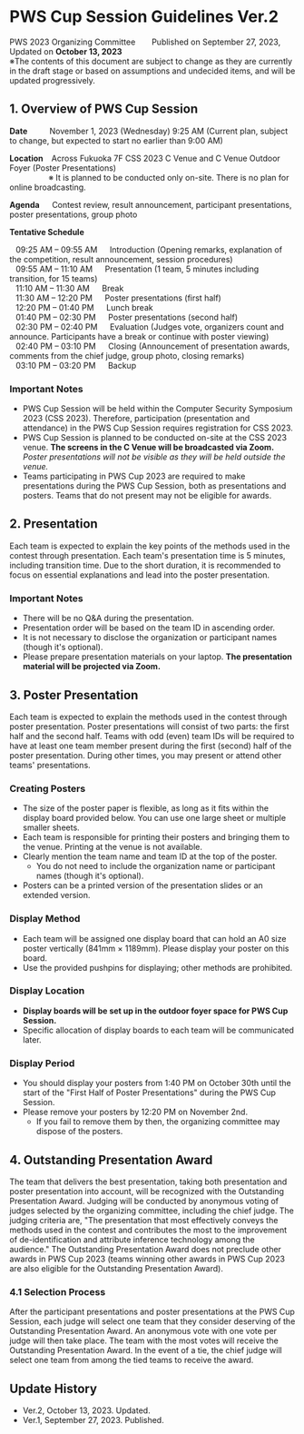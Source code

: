 # PWS Cup Session Guidelines Ver.2
PWS 2023 Organizing Committee  &ensp;&ensp;&ensp; Published on September 27, 2023, Updated on **October 13, 2023**  
※The contents of this document are subject to change as they are currently in the draft stage or based on assumptions and undecided items, and will be updated progressively.

## 1. Overview of PWS Cup Session
**Date**&ensp;&ensp;&ensp;&ensp;&ensp; November 1, 2023 (Wednesday) 9:25 AM (Current plan, subject to change, but expected to start no earlier than 9:00 AM)

**Location** &ensp; Across Fukuoka 7F CSS 2023 C Venue and C Venue Outdoor Foyer (Poster Presentations)  
&ensp;&ensp;&ensp; &ensp; &ensp; &ensp; &ensp; ※ It is planned to be conducted only on-site. There is no plan for online broadcasting.

**Agenda** &ensp;&ensp; Contest review, result announcement, participant presentations, poster presentations, group photo  

**Tentative Schedule**

  &ensp; 09:25 AM – 09:55 AM &ensp;&ensp; Introduction (Opening remarks, explanation of the competition, result announcement, session procedures)  
  &ensp; 09:55 AM – 11:10 AM &ensp;&ensp; Presentation (1 team, 5 minutes including transition, for 15 teams)  
  &ensp; 11:10 AM – 11:30 AM &ensp;&ensp; Break  
  &ensp; 11:30 AM – 12:20 PM &ensp;&ensp; Poster presentations (first half)  
  &ensp; 12:20 PM – 01:40 PM &ensp;&ensp; Lunch break  
  &ensp; 01:40 PM – 02:30 PM &ensp;&ensp; Poster presentations (second half)  
  &ensp; 02:30 PM – 02:40 PM &ensp;&ensp; Evaluation (Judges vote, organizers count and announce. Participants have a break or continue with poster viewing)  
  &ensp; 02:40 PM – 03:10 PM &ensp;&ensp; Closing (Announcement of presentation awards, comments from the chief judge, group photo, closing remarks)  
  &ensp; 03:10 PM – 03:20 PM &ensp;&ensp; Backup  

### Important Notes
- PWS Cup Session will be held within the Computer Security Symposium 2023 (CSS 2023). Therefore, participation (presentation and attendance) in the PWS Cup Session requires registration for CSS 2023.
- PWS Cup Session is planned to be conducted on-site at the CSS 2023 venue. **The screens in the C Venue will be broadcasted via Zoom.**  
  *Poster presentations will not be visible as they will be held outside the venue.*
- Teams participating in PWS Cup 2023 are required to make presentations during the PWS Cup Session, both as presentations and posters. Teams that do not present may not be eligible for awards.

## 2. Presentation
Each team is expected to explain the key points of the methods used in the contest through presentation. Each team's presentation time is 5 minutes, including transition time. Due to the short duration, it is recommended to focus on essential explanations and lead into the poster presentation.

### Important Notes
- There will be no Q&A during the presentation.
- Presentation order will be based on the team ID in ascending order.
- It is not necessary to disclose the organization or participant names (though it's optional).
- Please prepare presentation materials on your laptop. **The presentation material will be projected via Zoom.**

## 3. Poster Presentation
Each team is expected to explain the methods used in the contest through poster presentation. Poster presentations will consist of two parts: the first half and the second half. Teams with odd (even) team IDs will be required to have at least one team member present during the first (second) half of the poster presentation. During other times, you may present or attend other teams' presentations.

### Creating Posters
- The size of the poster paper is flexible, as long as it fits within the display board provided below. You can use one large sheet or multiple smaller sheets.
- Each team is responsible for printing their posters and bringing them to the venue. Printing at the venue is not available.
- Clearly mention the team name and team ID at the top of the poster.  
  - You do not need to include the organization name or participant names (though it's optional).
- Posters can be a printed version of the presentation slides or an extended version.

### Display Method
- Each team will be assigned one display board that can hold an A0 size poster vertically (841mm × 1189mm). Please display your poster on this board.
- Use the provided pushpins for displaying; other methods are prohibited.

### Display Location
- **Display boards will be set up in the outdoor foyer space for PWS Cup Session.**
- Specific allocation of display boards to each team will be communicated later.

### Display Period
- You should display your posters from 1:40 PM on October 30th until the start of the "First Half of Poster Presentations" during the PWS Cup Session.
- Please remove your posters by 12:20 PM on November 2nd.  
  - If you fail to remove them by then, the organizing committee may dispose of the posters.

## 4. Outstanding Presentation Award
The team that delivers the best presentation, taking both presentation and poster presentation into account, will be recognized with the Outstanding Presentation Award. Judging will be conducted by anonymous voting of judges selected by the organizing committee, including the chief judge. The judging criteria are, "The presentation that most effectively conveys the methods used in the contest and contributes the most to the improvement of de-identification and attribute inference technology among the audience." The Outstanding Presentation Award does not preclude other awards in PWS Cup 2023 (teams winning other awards in PWS Cup 2023 are also eligible for the Outstanding Presentation Award).

### 4.1 Selection Process
After the participant presentations and poster presentations at the PWS Cup Session, each judge will select one team that they consider deserving of the Outstanding Presentation Award. An anonymous vote with one vote per judge will then take place. The team with the most votes will receive the Outstanding Presentation Award. In the event of a tie, the chief judge will select one team from among the tied teams to receive the award.

## Update History
- Ver.2, October 13, 2023. Updated.
- Ver.1, September 27, 2023. Published.
